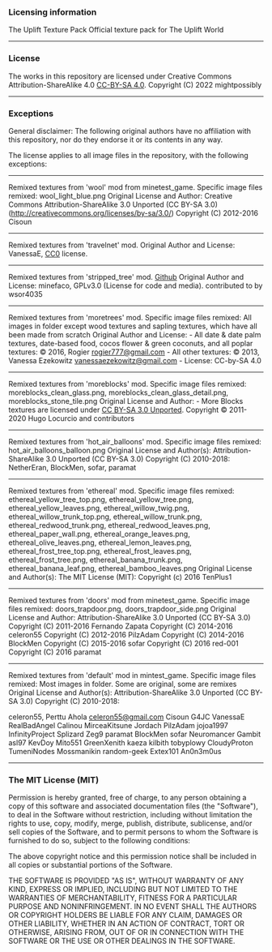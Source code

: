 ### Licensing information
The Uplift Texture Pack
Official texture pack for The Uplift World

---

### License
The works in this repository are licensed under Creative Commons Attribution-ShareAlike 4.0 [CC-BY-SA 4.0](http://creativecommons.org/licenses/by-sa/4.0). Copyright (C) 2022 mightpossibly




---

### Exceptions
General disclaimer: The following original authors have no affiliation with this repository, nor do they endorse it or its contents in any way.

The license applies to all image files in the repository, with the following exceptions:

---

Remixed textures from 'wool' mod from minetest_game.
Specific image files remixed: wool_light_blue.png
Original License and Author: Creative Commons Attribution-ShareAlike 3.0 Unported (CC BY-SA 3.0) (http://creativecommons.org/licenses/by-sa/3.0/)
Copyright (C) 2012-2016 Cisoun 

---

Remixed textures from 'travelnet' mod.
Original Author and License: VanessaE, [CC0](https://creativecommons.org/publicdomain/zero/1.0/) license.

---

Remixed textures from 'stripped_tree' mod. [Github](https://github.com/minefaco/chisel_tree) 
Original Author and License: minefaco, GPLv3.0 (License for code and media). contributed to by wsor4035 

---

Remixed textures from 'moretrees' mod.
Specific image files remixed: All images in folder except wood textures and sapling textures, which have all been made from scratch
Original Author and License: 
	- All date & date palm textures, date-based food, cocos flower & green coconuts,
and all poplar textures: © 2016, Rogier <rogier777@gmail.com>
	- All other textures: © 2013, Vanessa Ezekowitz <vanessaezekowitz@gmail.com>
	- License:  CC-by-SA 4.0

---

Remixed textures from 'moreblocks' mod.
Specific image files remixed: moreblocks_clean_glass.png, moreblocks_clean_glass_detail.png, moreblocks_stone_tile.png
Original License and Author: - More Blocks textures are licensed under
  [CC BY-SA 3.0 Unported](https://creativecommons.org/licenses/by-sa/3.0/). Copyright © 2011-2020 Hugo Locurcio and contributors

---

Remixed textures from 'hot_air_balloons' mod.
Specific image files remixed: hot_air_balloons_balloon.png
Original License and Author(s): Attribution-ShareAlike 3.0 Unported (CC BY-SA 3.0) Copyright (C) 2010-2018: NetherEran, BlockMen, sofar, paramat

---

Remixed textures from 'ethereal' mod.
Specific image files remixed: ethereal_yellow_tree_top.png, ethereal_yellow_tree.png, ethereal_yellow_leaves.png, ethereal_willow_twig.png, ethereal_willow_trunk_top.png, ethereal_willow_trunk.png, ethereal_redwood_trunk.png, ethereal_redwood_leaves.png, ethereal_paper_wall.png, ethereal_orange_leaves.png, ethereal_olive_leaves.png, ethereal_lemon_leaves.png, ethereal_frost_tree_top.png, ethereal_frost_leaves.png, ethereal_frost_tree.png, ethereal_banana_trunk.png, ethereal_banana_leaf.png, ethereal_bamboo_leaves.png
Original License and Author(s): The MIT License (MIT): Copyright (c) 2016 TenPlus1

---

Remixed textures from 'doors' mod from minetest_game.
Specific image files remixed: doors_trapdoor.png, doors_trapdoor_side.png
Original License and Author: Attribution-ShareAlike 3.0 Unported (CC BY-SA 3.0)
Copyright (C) 2011-2016 Fernando Zapata
Copyright (C) 2014-2016 celeron55
Copyright (C) 2012-2016 PilzAdam
Copyright (C) 2014-2016 BlockMen
Copyright (C) 2015-2016 sofar
Copyright (C) 2016 red-001
Copyright (C) 2016 paramat

---

Remixed textures from 'default' mod in mintest_game.
Specific image files remixed: Most images in folder. Some are original, some are remixes
Original License and Author(s): Attribution-ShareAlike 3.0 Unported (CC BY-SA 3.0)
Copyright (C) 2010-2018:

  celeron55, Perttu Ahola <celeron55@gmail.com>
  Cisoun
  G4JC
  VanessaE
  RealBadAngel
  Calinou
  MirceaKitsune
  Jordach
  PilzAdam
  jojoa1997
  InfinityProject
  Splizard
  Zeg9
  paramat
  BlockMen
  sofar
  Neuromancer
  Gambit
  asl97
  KevDoy
  Mito551
  GreenXenith
  kaeza
  kilbith
  tobyplowy
  CloudyProton
  TumeniNodes
  Mossmanikin
  random-geek
  Extex101
  An0n3m0us

---

### The MIT License (MIT)

Permission is hereby granted, free of charge, to any person obtaining a copy
of this software and associated documentation files (the "Software"), to deal
in the Software without restriction, including without limitation the rights
to use, copy, modify, merge, publish, distribute, sublicense, and/or sell
copies of the Software, and to permit persons to whom the Software is
furnished to do so, subject to the following conditions:

The above copyright notice and this permission notice shall be included in all
copies or substantial portions of the Software.

THE SOFTWARE IS PROVIDED "AS IS", WITHOUT WARRANTY OF ANY KIND, EXPRESS OR
IMPLIED, INCLUDING BUT NOT LIMITED TO THE WARRANTIES OF MERCHANTABILITY,
FITNESS FOR A PARTICULAR PURPOSE AND NONINFRINGEMENT. IN NO EVENT SHALL THE
AUTHORS OR COPYRIGHT HOLDERS BE LIABLE FOR ANY CLAIM, DAMAGES OR OTHER
LIABILITY, WHETHER IN AN ACTION OF CONTRACT, TORT OR OTHERWISE, ARISING FROM,
OUT OF OR IN CONNECTION WITH THE SOFTWARE OR THE USE OR OTHER DEALINGS IN THE
SOFTWARE.
